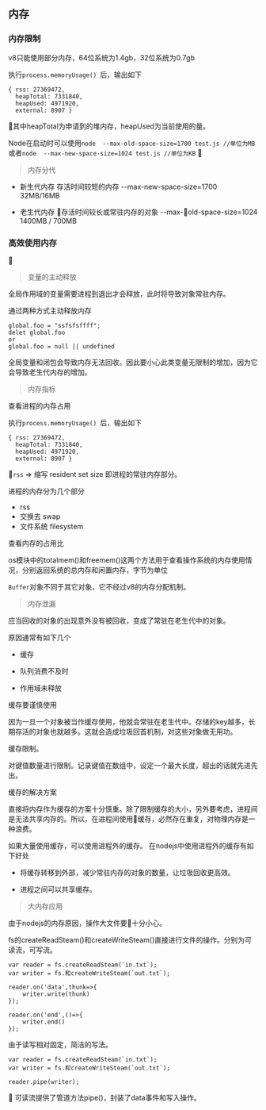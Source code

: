 ## 内存 ##

### 内存限制 ###

v8只能使用部分内存，64位系统为1.4gb，32位系统为0.7gb

执行`process.memoryUsage()
`后，输出如下
```
{ rss: 27369472,
  heapTotal: 7331840,
  heapUsed: 4971920,
  external: 8907 }
```

其中heapTotal为申请到的堆内存，heapUsed为当前使用的量。

Node在启动时可以使用`node  --max-old-space-size=1700 test.js //单位为MB` 或者`node  --max-new-space-size=1024 test.js //单位为KB` 

> 内存分代

- 新生代内存 存活时间较短的内存   --max-new-space-size=1700 32MB/16MB

- 老生代内存 存活时间较长或常驻内存的对象  --max-old-space-size=1024 1400MB / 700MB

### 高效使用内存 ###

> 变量的主动释放

全局作用域的变量需要进程到退出才会释放，此时将导致对象常驻内存。

通过两种方式主动释放内存

```
global.foo = "ssfsfsffff";
delet global.foo
or
global.foo = null || undefined
```

全局变量和闭包会导致内存无法回收。因此要小心此类变量无限制的增加，因为它会导致老生代内存的增加。

> 内存指标

查看进程的内存占用

执行`process.memoryUsage()
`后，输出如下
```
{ rss: 27369472,
  heapTotal: 7331840,
  heapUsed: 4971920,
  external: 8907 }
```

`rss` => 缩写 resident set size 即进程的常驻内存部分。

进程的内存分为几个部分

- rss
- 交换去 swap
- 文件系统 filesystem


查看内存的占用比

os模块中的totalmem()和freemem()这两个方法用于查看操作系统的内存使用情况，分别返回系统的总内存和闲置内存，字节为单位

`Buffer`对象不同于其它对象，它不经过v8的内存分配机制。

> 内存泄漏

应当回收的对象的出现意外没有被回收，变成了常驻在老生代中的对象。

原因通常有如下几个

- 缓存

- 队列消费不及时

- 作用域未释放

缓存要谨慎使用

因为一旦一个对象被当作缓存使用，他就会常驻在老生代中。存储的key越多，长期存活的对象也就越多。这就会造成垃圾回首机制，对这些对象做无用功。

缓存限制。

对键值数量进行限制。记录键值在数组中，设定一个最大长度，超出的话就先进先出。

缓存的解决方案

直接将内存作为缓存的方案十分慎重。除了限制缓存的大小，另外要考虑，进程间是无法共享内存的。所以，在进程间使用缓存，必然存在重复，对物理内存是一种浪费。

如果大量使用缓存，可以使用进程外的缓存。
在nodejs中使用进程外的缓存有如下好处

- 将缓存转移到外部，减少常驻内存的对象的数量，让垃圾回收更高效。

- 进程之间可以共享缓存。


> 大内存应用

由于nodejs的内存原因，操作大文件要十分小心。

fs的createReadSteam()和createWriteSteam()直接进行文件的操作。分别为可读流，可写流。

```
var reader = fs.createReadSteam(`in.txt`);
var writer = fs.和createWriteSteam(`out.txt`);

reader.on('data',thunk=>{
    writer.write(thunk)
});

reader.on('end',()=>{
    writer.end()
});
```

由于读写相对固定，简洁的写法。

```
var reader = fs.createReadSteam(`in.txt`);
var writer = fs.和createWriteSteam(`out.txt`);

reader.pipe(writer);
```

可读流提供了管道方法pipe()，封装了data事件和写入操作。
